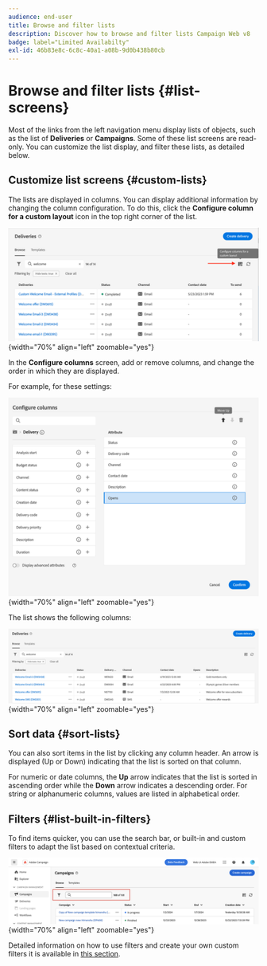 ```yaml
---
audience: end-user
title: Browse and filter lists
description: Discover how to browse and filter lists Campaign Web v8
badge: label="Limited Availabilty"
exl-id: 46b83e8c-6c8c-40a1-a08b-9d0b438b80cb
---
```

# Browse and filter lists {#list-screens}

Most of the links from the left navigation menu display lists of objects, such as the list of **Deliveries** or **Campaigns**. Some of these list screens are read-only. You can customize the list display, and filter these lists, as detailed below.

## Customize list screens {#custom-lists}

The lists are displayed in columns. You can display additional information by changing the column configuration. To do this, click the **Configure column for a custom layout** icon in the top right corner of the list. 

![](assets/config-columns.png){width="70%" align="left" zoomable="yes"}

In the **Configure columns** screen, add or remove columns, and change the order in which they are displayed.

For example, for these settings:

![](assets/columns.png){width="70%" align="left" zoomable="yes"}

The list shows the following columns:

![](assets/column-sample.png){width="70%" align="left" zoomable="yes"}

## Sort data {#sort-lists}

You can also sort items in the list by clicking any column header. An arrow is displayed (Up or Down) indicating that the list is sorted on that column. 

For numeric or date columns, the **Up** arrow indicates that the list is sorted in ascending order while the **Down** arrow indicates a descending order. For string or alphanumeric columns, values are listed in alphabetical order.

## Filters {#list-built-in-filters}

To find items quicker, you can use the search bar, or built-in and custom filters to adapt the list based on contextual criteria. 

![](assets/filter.png){width="70%" align="left" zoomable="yes"}

Detailed information on how to use filters and create your own custom filters it is available in [this section](../query/filter.md).

<!--
## Use advanced attributes {#adv-attributes}

>[!CONTEXTUALHELP]
>id="acw_attributepicker_advancedfields"
>title="Display advanced attributes"
>abstract="Only the most common attributes are displayed by default in the attribute list. Activate the **Display advanced attributes** toggle to see all available attributes for the current list in the left palette of the rule builder, such as nodes, groupings, 1-1 links, 1-N links."

>[!CONTEXTUALHELP]
>id="acw_rulebuilder_advancedfields"
>title="Rule builder advanced fields"
>abstract="Only the most common attributes are displayed by default in the attribute list. Activate the **Display advanced attributes** toggle to see all available attributes for the current list in the left palette of the rule builder, such as nodes, groupings, 1-1 links, 1-N links."

>[!CONTEXTUALHELP]
>id="acw_rulebuilder_properties_advanced"
>title="Rule builder advanced attributes"
>abstract="Only the most common attributes are displayed by default in the attribute list. Activate the **Display advanced attributes** toggle to see all available attributes for the current list in the left palette of the rule builder, such as nodes, groupings, 1-1 links, 1-N links."


Only most common attributes are displayed by default in the attribute list and filter configuration screens. Attributes which were set as `advanced` attributes in the data schema are hidden from the configuration screens. 

Activate the **Display advanced attributes** toggle to see all available attributes for the current list in the left palette of the rule builder, such as nodes, groupings, 1-1 links, 1-N links. The attribute list is updated instantly.


![](assets/adv-toggle.png){width="70%" align="left" zoomable="yes"}
-->